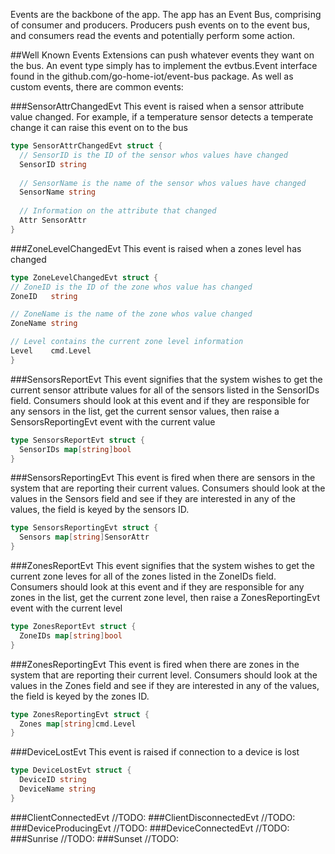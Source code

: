 Events are the backbone of the app.  The app has an Event Bus, comprising of consumer and producers.  Producers push events on to the event bus, and consumers read the events and potentially perform some action.

##Well Known Events
Extensions can push whatever events they want on the bus.  An event type simply has to implement the evtbus.Event interface found in the github.com/go-home-iot/event-bus package.  As well as custom events, there are common events:

###SensorAttrChangedEvt
This event is raised when a sensor attribute value changed.  For example, if a temperature sensor detects a temperate change it can raise this event on to the bus
```go
type SensorAttrChangedEvt struct {
  // SensorID is the ID of the sensor whos values have changed
  SensorID string
  
  // SensorName is the name of the sensor whos values have changed
  SensorName string
  
  // Information on the attribute that changed
  Attr SensorAttr
}
```

###ZoneLevelChangedEvt
This event is raised when a zones level has changed
```go
type ZoneLevelChangedEvt struct {
// ZoneID is the ID of the zone whos value has changed
ZoneID   string

// ZoneName is the name of the zone whos value changed
ZoneName string

// Level contains the current zone level information
Level    cmd.Level
}
```

###SensorsReportEvt
This event signifies that the system wishes to get the current sensor attribute values for all of the sensors listed in the SensorIDs field.  Consumers should look at this event and if they are responsible for any sensors in the list, get the current sensor values, then raise a SensorsReportingEvt event with the current value
```go
type SensorsReportEvt struct {
  SensorIDs map[string]bool
}
```

###SensorsReportingEvt
This event is fired when there are sensors in the system that are reporting their current values. Consumers should look at the values in the Sensors field and see if they are interested in any of the values, the field is keyed by the sensors ID.
```go
type SensorsReportingEvt struct {
  Sensors map[string]SensorAttr
}
```

###ZonesReportEvt
This event signifies that the system wishes to get the current zone leves for all of the zones listed in the ZoneIDs field.  Consumers should look at this event and if they are responsible for any zones in the list, get the current zone level, then raise a ZonesReportingEvt event with the current level
```go
type ZonesReportEvt struct {
  ZoneIDs map[string]bool
}
```

###ZonesReportingEvt
This event is fired when there are zones in the system that are reporting their current level. Consumers should look at the values in the Zones field and see if they are interested in any of the values, the field is keyed by the zones ID.
```go
type ZonesReportingEvt struct {
  Zones map[string]cmd.Level
}
```

###DeviceLostEvt
This event is raised if connection to a device is lost
```go
type DeviceLostEvt struct {
  DeviceID string
  DeviceName string
}
```

###ClientConnectedEvt
//TODO:
###ClientDisconnectedEvt
//TODO:
###DeviceProducingEvt
//TODO:
###DeviceConnectedEvt
//TODO:
###Sunrise
//TODO:
###Sunset
//TODO:
